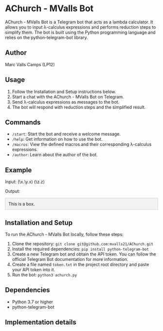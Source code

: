 # AChurch - MValls Bot

AChurch - MValls Bot is a Telegram bot that acts as a lambda calculator. It allows you to input λ-calculus expressions and performs reduction steps to simplify them. 
The bot is built using the Python programming language and relies on the python-telegram-bot library.

## Author

Marc Valls Camps (LP12)

## Usage

1. Follow the Installation and Setup instructions below.
2. Start a chat with the AChurch - MValls Bot on Telegram.
3. Send λ-calculus expressions as messages to the bot.
4. The bot will respond with reduction steps and the simplified result.

## Commands

- `/start`: Start the bot and receive a welcome message.
- `/help`: Get information on how to use the bot.
- `/macros`: View the defined macros and their corresponding λ-calculus expressions.
- `/author`: Learn about the author of the bot.

## Example

Input:
(\x.\y.x) (\z.z)

Output:

<div style="background-color: #f2f2f2; border: 1px solid #ccc; padding: 10px;">
    This is a box.
</div>


## Installation and Setup

To run the AChurch - MValls Bot locally, follow these steps:

1. Clone the repository: `git clone git@github.com:mvalls21/AChurch.git`
2. Install the required dependencies: `pip install python-telegram-bot`
3. Create a new Telegram bot and obtain the API token. You can follow the official Telegram Bot documentation for more information.
4. Create a file named `token.txt` in the project root directory and paste your API token into it.
5. Run the bot: `python3 achurch.py`

## Dependencies

- Python 3.7 or higher
- python-telegram-bot

## Implementation details
